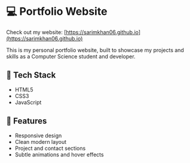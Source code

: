 # 💻 Portfolio Website

Check out my website: [https://sarimkhan06.github.io](https://sarimkhan06.github.io)

This is my personal portfolio website, built to showcase my projects and skills as a Computer Science student and developer.

## 🚀 Tech Stack
- HTML5  
- CSS3  
- JavaScript  

## 🎨 Features
- Responsive design  
- Clean modern layout  
- Project and contact sections  
- Subtle animations and hover effects  
